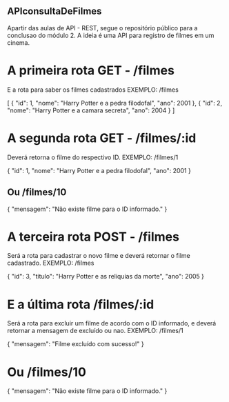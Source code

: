 ## APIconsultaDeFilmes

Apartir das aulas de API - REST, segue o repositório público para a conclusao do módulo 2.
A ideia é uma API para registro de filmes em um cinema.

# A primeira rota GET - /filmes
E a rota para saber os filmes cadastrados
EXEMPLO: /filmes

[
	{
		"id": 1,
		"nome": "Harry Potter e a pedra filodofal",
		"ano": 2001
	},
	{
		"id": 2,
		"nome": "Harry Potter e a camara secreta",
		"ano": 2004
	}
]



# A segunda rota GET - /filmes/:id
Deverá retorna o filme do respectivo ID.
EXEMPLO: /filmes/1

{
	"id": 1,
	"nome": "Harry Potter e a pedra filodofal",
	"ano": 2001
}

## Ou /filmes/10

{
	"mensagem": "Não existe filme para o ID informado."
}



# A terceira rota POST - /filmes
Será a rota para cadastrar o novo filme e deverá retornar o filme cadastrado.
EXEMPLO: /filmes

{
	"id": 3,
	"titulo": "Harry Potter e as reliquias da morte",
	"ano": 2005
}



# E a última rota /filmes/:id 
Será a rota para excluir um filme de acordo com o ID informado, e deverá retornar a mensagem de excluído ou nao.
EXEMPLO: /filmes/1

{
	"mensagem": "Filme excluído com sucesso!"
}  

# Ou /filmes/10

{
	"mensagem": "Não existe filme para o ID informado."
}

